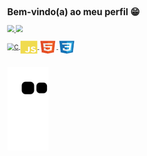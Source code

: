 ## Bem-vindo(a) ao meu perfil 😁

 <div>
   <a href="https://github.com/pedro-isidoro">
   <img height="180em" src="https://github-readme-stats.vercel.app/api?username=pedro-isidoro&show_icons=true&theme=great-gatsby&include_all_commits=true&count_private=true"/>
   <img height="180em" src="https://github-readme-stats.vercel.app/api/top-langs/?username=pedro-isidoro&layout=compact&langs_count=6&theme=great-gatsby"/>

</div>
  <div style="display: inline_block"><br>
  <img align="center" alt="C" height="30" width="40" src="https://cdn.jsdelivr.net/gh/devicons/devicon/icons/c/c-original.svg">
  <img align="center" alt="Js" height="30" width="40" src="https://raw.githubusercontent.com/devicons/devicon/master/icons/javascript/javascript-plain.svg">
  <img align="center" alt="HTML" height="30" width="40" src="https://raw.githubusercontent.com/devicons/devicon/master/icons/html5/html5-original.svg">
  <img align="center" alt="CSS" height="30" width="40" src="https://raw.githubusercontent.com/devicons/devicon/master/icons/css3/css3-original.svg">
</div>
<br>
<div> 
 
  ![Snake animation](https://github.com/pedro-isidoro/pedro-isidoro/blob/output/github-contribution-grid-snake.svg)

</div>
